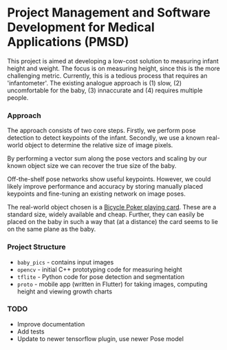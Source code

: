 # Project Management and Software Development for Medical Applications (PMSD)

This project is aimed at developing a low-cost solution to measuring infant height and weight. The focus is on measuring height, since this is the more challenging metric. Currently, this is a tedious process that requires an 'infantometer'. The existing analogue approach is (1) slow, (2) uncomfortable for the baby, (3) innaccurate and (4) requires multiple people.

### Approach

The approach consists of two core steps. Firstly, we perform pose detection to detect keypoints of the infant. Secondly, we use a known real-world object to determine the relative size of image pixels.

By performing a vector sum along the pose vectors and scaling by our known object size we can recover the true size of the baby.

Off-the-shelf pose networks show useful keypoints. However, we could likely improve performance and accuracy by storing manually placed keypoints and fine-tuning an existing network on image poses.

The real-world object chosen is a [Bicycle Poker playing card](https://en.wikipedia.org/wiki/Bicycle_Playing_Cards#Design). These are a standard size, widely available and cheap. Further, they can easily be placed on the baby in such a way that (at a distance) the card seems to lie on the same plane as the baby.

### Project Structure

- `baby_pics` - contains input images
- `opencv` - initial C++ prototyping code for measuring height
- `tflite` - Python code for pose detection and segmentation
- `proto` - mobile app (written in Flutter) for taking images, computing height and viewing growth charts

### TODO

- Improve documentation
- Add tests
- Update to newer tensorflow plugin, use newer Pose model
